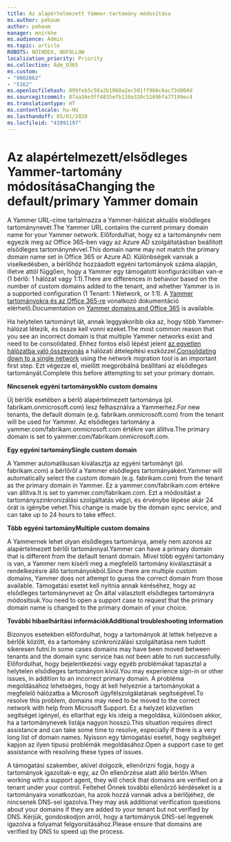 ```yaml
---
title: Az alapértelmezett Yammer-tartomány módosítása
ms.author: pebaum
author: pebaum
manager: mnirkhe
ms.audience: Admin
ms.topic: article
ROBOTS: NOINDEX, NOFOLLOW
localization_priority: Priority
ms.collection: Adm_O365
ms.custom:
- "9002662"
- "5162"
ms.openlocfilehash: 099feb5c58a2b1068a2ec501ff966c6ac73d804d
ms.sourcegitcommit: 87aa36e3ff4835efb120a320c5169bfa77199ec4
ms.translationtype: HT
ms.contentlocale: hu-HU
ms.lasthandoff: 05/01/2020
ms.locfileid: "43991197"
---
```

# <a name="changing-the-defaultprimary-yammer-domain"></a><span data-ttu-id="f525d-102">Az alapértelmezett/elsődleges Yammer-tartomány módosítása</span><span class="sxs-lookup"><span data-stu-id="f525d-102">Changing the default/primary Yammer domain</span></span>

<span data-ttu-id="f525d-103">A Yammer URL-címe tartalmazza a Yammer-hálózat aktuális elsődleges tartománynevét.</span><span class="sxs-lookup"><span data-stu-id="f525d-103">The Yammer URL contains the current primary domain name for your Yammer network.</span></span> <span data-ttu-id="f525d-104">Előfordulhat, hogy ez a tartománynév nem egyezik meg az Office 365-ben vagy az Azure AD szolgáltatásban beállított elsődleges tartománynévvel.</span><span class="sxs-lookup"><span data-stu-id="f525d-104">This domain name may not match the primary domain name set in Office 365 or Azure AD.</span></span> <span data-ttu-id="f525d-105">Különbségek vannak a viselkedésben, a bérlőhöz hozzáadott egyéni tartományok száma alapján, illetve attól függően, hogy a Yammer egy támogatott konfigurációban van-e (1 bérlő: 1 hálózat vagy 1:1).</span><span class="sxs-lookup"><span data-stu-id="f525d-105">There are differences in behavior based on the number of custom domains added to the tenant, and whether Yammer is in a supported configuration (1 Tenant: 1 Network, or 1:1).</span></span> <span data-ttu-id="f525d-106">A [Yammer tartományokra és az Office 365-re](https://docs.microsoft.com/yammer/configure-your-yammer-network/manage-yammer-domains) vonatkozó dokumentáció elérhető.</span><span class="sxs-lookup"><span data-stu-id="f525d-106">Documentation on [Yammer domains and Office 365](https://docs.microsoft.com/yammer/configure-your-yammer-network/manage-yammer-domains) is available.</span></span>

<span data-ttu-id="f525d-107">Ha helytelen tartományt lát, annak leggyakoribb oka az, hogy több Yammer-hálózat létezik, és össze kell vonni ezeket.</span><span class="sxs-lookup"><span data-stu-id="f525d-107">The most common reason that you see an incorrect domain is that multiple Yammer networks exist and need to be consolidated.</span></span> <span data-ttu-id="f525d-108">Ehhez fontos első lépést jelent [az egyetlen hálózatba való összevonás](https://docs.microsoft.com/yammer/configure-your-yammer-network/consolidate-multiple-yammer-networks) a hálózati áttelepítési eszközzel.</span><span class="sxs-lookup"><span data-stu-id="f525d-108">[Consolidating down to a single network](https://docs.microsoft.com/yammer/configure-your-yammer-network/consolidate-multiple-yammer-networks) using the network migration tool is an important first step.</span></span> <span data-ttu-id="f525d-109">Ezt végezze el, mielőtt megpróbálná beállítani az elsődleges tartományát.</span><span class="sxs-lookup"><span data-stu-id="f525d-109">Complete this before attempting to set your primary domain.</span></span>

<span data-ttu-id="f525d-110">**Nincsenek egyéni tartományok**</span><span class="sxs-lookup"><span data-stu-id="f525d-110">**No custom domains**</span></span>

<span data-ttu-id="f525d-111">Új bérlők esetében a bérlő alapértelmezett tartománya (pl. fabrikam.onmicrosoft.com) lesz felhasználva a Yammerhez.</span><span class="sxs-lookup"><span data-stu-id="f525d-111">For new tenants, the default domain (e.g. fabrikam.onmicrosoft.com) from the tenant will be used for Yammer.</span></span> <span data-ttu-id="f525d-112">Az elsődleges tartomány a yammer.com/fabrikam.onmicrosoft.com értékre van állítva.</span><span class="sxs-lookup"><span data-stu-id="f525d-112">The primary domain is set to yammer.com/fabrikam.onmicrosoft.com.</span></span>

<span data-ttu-id="f525d-113">**Egy egyéni tartomány**</span><span class="sxs-lookup"><span data-stu-id="f525d-113">**Single custom domain**</span></span>

<span data-ttu-id="f525d-114">A Yammer automatikusan kiválasztja az egyéni tartományt (pl. fabrikam.com) a bérlőről a Yammer elsődleges tartományaként.</span><span class="sxs-lookup"><span data-stu-id="f525d-114">Yammer will automatically select the custom domain (e.g. fabrikam.com) from the tenant as the primary domain in Yammer.</span></span> <span data-ttu-id="f525d-115">Ez a yammer.com/fabrikam.com értékre van állítva.</span><span class="sxs-lookup"><span data-stu-id="f525d-115">It is set to yammer.com/fabrikam.com.</span></span> <span data-ttu-id="f525d-116">Ezt a módosítást a tartományszinkronizálási szolgáltatás végzi, és érvénybe lépése akár 24 órát is igénybe vehet.</span><span class="sxs-lookup"><span data-stu-id="f525d-116">This change is made by the domain sync service, and can take up to 24 hours to take effect.</span></span>

<span data-ttu-id="f525d-117">**Több egyéni tartomány**</span><span class="sxs-lookup"><span data-stu-id="f525d-117">**Multiple custom domains**</span></span>

<span data-ttu-id="f525d-118">A Yammernek lehet olyan elsődleges tartománya, amely nem azonos az alapértelmezett bérlői tartománnyal.</span><span class="sxs-lookup"><span data-stu-id="f525d-118">Yammer can have a primary domain that is different from the default tenant domain.</span></span> <span data-ttu-id="f525d-119">Mivel több egyéni tartomány is van, a Yammer nem kísérli meg a megfelelő tartomány kiválasztását a rendelkezésre álló tartományokból.</span><span class="sxs-lookup"><span data-stu-id="f525d-119">Since there are multiple custom domains, Yammer does not attempt to guess the correct domain from those available.</span></span> <span data-ttu-id="f525d-120">Támogatási esetet kell nyitnia annak kéréséhez, hogy az elsődleges tartománynevet az Ön által választott elsődleges tartományra módosítsuk.</span><span class="sxs-lookup"><span data-stu-id="f525d-120">You need to open a support case to request that the primary domain name is changed to the primary domain of your choice.</span></span>

<span data-ttu-id="f525d-121">**További hibaelhárítási információk**</span><span class="sxs-lookup"><span data-stu-id="f525d-121">**Additional troubleshooting information**</span></span>

<span data-ttu-id="f525d-122">Bizonyos esetekben előfordulhat, hogy a tartományok át lettek helyezve a bérlők között, és a tartomány szinkronizálási szolgáltatása nem tudott sikeresen futni.</span><span class="sxs-lookup"><span data-stu-id="f525d-122">In some cases domains may have been moved between tenants and the domain sync service has not been able to run successfully.</span></span> <span data-ttu-id="f525d-123">Előfordulhat, hogy bejelentkezési vagy egyéb problémákat tapasztal a helytelen elsődleges tartományon kívül.</span><span class="sxs-lookup"><span data-stu-id="f525d-123">You may experience sign-in or other issues, in addition to an incorrect primary domain.</span></span> <span data-ttu-id="f525d-124">A probléma megoldásához lehetséges, hogy át kell helyeznie a tartományokat a megfelelő hálózatba a Microsoft ügyfélszolgálatának segítségével.</span><span class="sxs-lookup"><span data-stu-id="f525d-124">To resolve this problem, domains may need to be moved to the correct network with help from Microsoft Support.</span></span> <span data-ttu-id="f525d-125">Ez a helyzet közvetlen segítséget igényel, és eltarthat egy kis ideig a megoldása, különösen akkor, ha a tartománynevek listája nagyon hosszú.</span><span class="sxs-lookup"><span data-stu-id="f525d-125">This situation requires direct assistance and can take some time to resolve, especially if there is a very long list of domain names.</span></span> <span data-ttu-id="f525d-126">Nyisson egy támogatási esetet, hogy segítséget kapjon az ilyen típusú problémák megoldásához.</span><span class="sxs-lookup"><span data-stu-id="f525d-126">Open a support case to get assistance with resolving these types of issues.</span></span>

<span data-ttu-id="f525d-127">A támogatási szakember, akivel dolgozik, ellenőrizni fogja, hogy a tartományok igazoltak-e egy, az Ön ellenőrzése alatt álló bérlőn.</span><span class="sxs-lookup"><span data-stu-id="f525d-127">When working with a support agent, they will check that domains are verified on a tenant under your control.</span></span> <span data-ttu-id="f525d-128">Feltehet Önnek további ellenőrző kérdéseket is a tartományaira vonatkozóan, ha azok hozzá vannak adva a bérlőjéhez, de nincsenek DNS-sel igazolva.</span><span class="sxs-lookup"><span data-stu-id="f525d-128">They may ask additional verification questions about your domains if they are added to your tenant but not verified by DNS.</span></span> <span data-ttu-id="f525d-129">Kérjük, gondoskodjon arról, hogy a tartományok DNS-sel legyenek igazolva a folyamat felgyorsításához.</span><span class="sxs-lookup"><span data-stu-id="f525d-129">Please ensure that domains are verified by DNS to speed up the process.</span></span>
